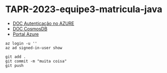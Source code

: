 # TAPR-2023-equipe3-matricula-java

- [DOC Autenticação no AZURE](https://learn.microsoft.com/en-us/cli/azure/install-azure-cli-linux?pivots=apt)
- [DOC CosmosDB](https://learn.microsoft.com/en-us/azure/cosmos-db/introduction)
- [Portal Azure](https://portal.azure.com/#home)

```
az login -u ''
az ad signed-in-user show
```

```
git add .
git commit -m "muita coisa"
git push
```